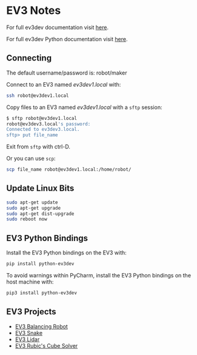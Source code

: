 # EV3 Notes

For full ev3dev documentation visit 
[here](http://www.ev3dev.org).

For full ev3dev Python documentation visit 
[here](https://github.com/rhempel/ev3dev-lang-python).

## Connecting

The default username/password is: robot/maker

Connect to an EV3 named *ev3dev1.local* with:
```bash
ssh robot@ev3dev1.local
```

Copy files to an EV3 named *ev3dev1.local* with a `sftp` session:
```bash
$ sftp robot@ev3dev1.local
robot@ev3dev3.local's password: 
Connected to ev3dev3.local.
sftp> put file_name
```

Exit from `sftp` with ctrl-D.

Or you can use `scp`:
```bash
scp file_name robot@ev3dev1.local:/home/robot/
```

## Update Linux Bits

```bash
sudo apt-get update
sudo apt-get upgrade
sudo apt-get dist-upgrade
sudo reboot now
```

## EV3 Python Bindings

Install the EV3 Python bindings on the EV3 with:
```bash
pip install python-ev3dev
```

To avoid warnings within PyCharm, install the EV3 Python bindings on the 
host machine with:
 ```bash
 pip3 install python-ev3dev
 ```

## EV3 Projects

* [EV3 Balancing Robot](http://robotsquare.com/2013/12/10/ev3-balancing-program-progress/)
* [EV3 Snake](https://www.youtube.com/watch?v=kHUkGucSeU0)
* [EV3 Lidar](https://www.youtube.com/watch?v=G6uVg34VzHw)
* [EV3 Rubic's Cube Solver](http://www.instructables.com/id/EVB-Rubics-Cube-Solver/)